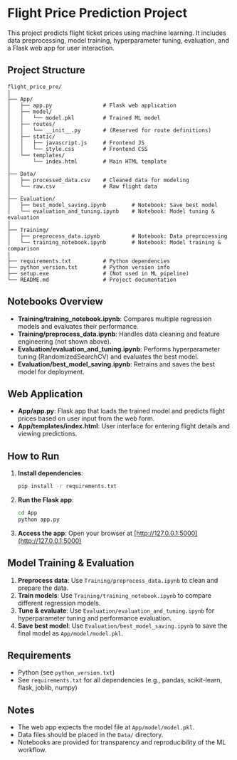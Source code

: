 # Flight Price Prediction Project

This project predicts flight ticket prices using machine learning. It includes data preprocessing, model training, hyperparameter tuning, evaluation, and a Flask web app for user interaction.

## Project Structure

```
flight_price_pre/
│
├── App/
│   ├── app.py                # Flask web application
│   ├── model/
│   │   └── model.pkl         # Trained ML model
│   ├── routes/
│   │   └── __init__.py       # (Reserved for route definitions)
│   ├── static/
│   │   ├── javascript.js     # Frontend JS
│   │   └── style.css         # Frontend CSS
│   └── templates/
│       └── index.html        # Main HTML template
│
├── Data/
│   ├── processed_data.csv    # Cleaned data for modeling
│   └── raw.csv               # Raw flight data
│
├── Evaluation/
│   ├── best_model_saving.ipynb        # Notebook: Save best model
│   └── evaluation_and_tuning.ipynb    # Notebook: Model tuning & evaluation
│
├── Training/
│   ├── preprocess_data.ipynb          # Notebook: Data preprocessing
│   └── training_notebook.ipynb        # Notebook: Model training & comparison
│
├── requirements.txt          # Python dependencies
├── python_version.txt        # Python version info
├── setup.exe                 # (Not used in ML pipeline)
└── README.md                 # Project documentation
```

## Notebooks Overview

- **Training/training_notebook.ipynb**: Compares multiple regression models and evaluates their performance.
- **Training/preprocess_data.ipynb**: Handles data cleaning and feature engineering (not shown above).
- **Evaluation/evaluation_and_tuning.ipynb**: Performs hyperparameter tuning (RandomizedSearchCV) and evaluates the best model.
- **Evaluation/best_model_saving.ipynb**: Retrains and saves the best model for deployment.

## Web Application

- **App/app.py**: Flask app that loads the trained model and predicts flight prices based on user input from the web form.
- **App/templates/index.html**: User interface for entering flight details and viewing predictions.

## How to Run

1. **Install dependencies**:
   ```bash
   pip install -r requirements.txt
   ```
2. **Run the Flask app**:
   ```bash
   cd App
   python app.py
   ```
3. **Access the app**: Open your browser at [http://127.0.0.1:5000](http://127.0.0.1:5000)

## Model Training & Evaluation

1. **Preprocess data**: Use `Training/preprocess_data.ipynb` to clean and prepare the data.
2. **Train models**: Use `Training/training_notebook.ipynb` to compare different regression models.
3. **Tune & evaluate**: Use `Evaluation/evaluation_and_tuning.ipynb` for hyperparameter tuning and performance evaluation.
4. **Save best model**: Use `Evaluation/best_model_saving.ipynb` to save the final model as `App/model/model.pkl`.

## Requirements

- Python (see `python_version.txt`)
- See `requirements.txt` for all dependencies (e.g., pandas, scikit-learn, flask, joblib, numpy)

## Notes

- The web app expects the model file at `App/model/model.pkl`.
- Data files should be placed in the `Data/` directory.
- Notebooks are provided for transparency and reproducibility of the ML workflow.
